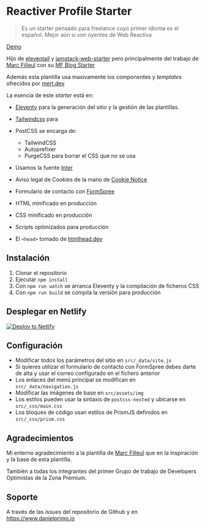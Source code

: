 # Reactiver Profile Starter

> Es un starter pensado para freelance cuyo primer idioma es el español. Mejor aún si son oyentes de Web Reactiva

[Demo](https://reactiver-profile-starter.netlify.app)

Hijo de [eleventail](https://github.com/philhawksworth/eleventail) y [jamstack-web-starter](https://github.com/scottishstoater/jamstack-web-starter) pero principalmente del trabajo de [Marc Filleul](https://www.artisanweb.dev/) con su [MF Blog Starter](https://github.com/marcfilleul/mf-blogstarter)

Además esta plantilla usa masivamente los componentes y *templates* ofrecidos por [mert.dev](https://mert.dev/tailwind-blocks/)

La esencia de este *starter* está en:

- [Eleventy](https://11ty.dev) para la generación del sitio y la gestión de las plantillas.
- [Tailwindcss](https://tailwindcss.com) para 

- PostCSS se encarga de:

  - TailwindCSS
  - Autoprefixer
  - PurgeCSS para borrar el CSS que no se usa

- Usamos la fuente [Inter](https://rsms.me/inter/)
- Aviso legal de Cookies de la mano de [Cookie Notice](https://github.com/AOEpeople/cookie-notice#readme)
- Formulario de contacto con [FormSpree](https://formspree.com)
- HTML minificado en producción
- CSS minificado en producción
- Scripts optimizados para producción
- El `<head>` tomado de [htmlhead.dev](https://htmlhead.dev)

## Instalación

1. Clonar el repositorio
2. Ejecutar `npm install`
3. Con `npm run watch` se arranca Eleventy y la compilación de ficheros CSS
4. Con `npm run build` se compila la versión para producción

## Desplegar en Netlify

[![Deploy to Netlify](https://www.netlify.com/img/deploy/button.svg)](https://app.netlify.com/start/deploy?repository=https://github.com/delineas/reactiver-profile-starter)

## Configuración

- Modificar todos los parámetros del sitio en `src/_data/site.js`
- Si quieres utilizar el formulario de contacto con FormSpree debes darte de alta y usar el correo configurado en el fichero anterior
- Los enlaces del menú principal se modifican en `src/_data/navigation.js`
- Modificar las imágenes de base en `src/assets/img`
- Los estilos pueden usar la sintaxis de `postcss-nested` y ubicarse en `src/_css/main.css`
- Los bloques de código usan estilos de PrismJS definidos en `src/_css/prism.css`

## Agradecimientos

Mi enterno agradecimiento a la plantilla de [Marc Filleul](https://www.artisanweb.dev/) que en la inspiración y la base de esta plantilla.

También a todas los integrantes del primer Grupo de trabajo de Developers Optimistas de la Zona Premium.

## Soporte

A través de las *issues* del repositorio de Github y en https://www.danielprimo.io
